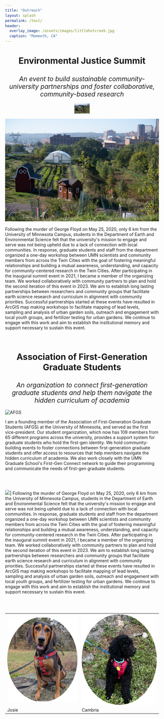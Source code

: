 ```yaml
---
title: "Outreach"
layout: splash
permalink: /test/
header:
  overlay_image: /assets/images/littlehotcreek.jpg
  caption: "Mammoth, CA"
---
```


<h1 style="text-align: center;padding-bottom: 0; margin-bottom: 0;">Environmental Justice Summit</h1>
<h2 style="text-align: center;font-weight:normal;"><i>An event to build sustainable community-university partnerships and foster collaborative, community-based research</i></h2>


<div style="width:10%; margin: auto;">
  
![RivoliBluff](/assets/images/Rivoli.jpg)

</div>


<img src="https://github.com/apatsis/apatsis.github.io/blob/master/assets/images/Rivoli.jpg" alt="" class="center">


Following the murder of George Floyd on May 25, 2020, only 6 km from the University of Minnesota Campus, students in the Department of Earth and Environmental Science felt that the university's mission to engage and serve was not being upheld due to a lack of connection with local communities. In response, graduate students and staff from the department organized a one-day workshop between UMN scientists and community members from across the Twin Cities with the goal of fostering meaningful relationships and building a mutual awareness, understanding, and capacity for community-centered research in the Twin Cities. After participating in the inaugural summit event in 2021, I became a member of the organizing team. We worked collaboratively with community partners to plan and hold the second iteration of this event in 2023. We aim to establish long lasting partnerships between researchers and community groups that facilitate earth science research and curriculum in alignment with community priorities. Successful partnerships started at these events have resulted in ArcGIS map making workshops to facilitate mapping of lead levels, sampling and analysis of urban garden soils, outreach and engagement with local youth groups, and fertilizer testing for urban gardens. We continue to engage with this work and aim to establish the institutional memory and support necessary to sustain this event. 

<br>

<h1 style="text-align: center;padding-bottom: 0;margin-bottom:0;">Association of First-Generation Graduate Students</h1>
<h2 style="text-align: center;font-weight:normal;"><i>An organization to connect first-generation graduate students and help them navigate the hidden curriculum of academia</i></h2>

![AFGS](/assets/images/AFGS_Potluck_photo1.png)

I am a founding member of the Association of First-Generation Graduate Students (AFGS) at the University of Minnesota, and served as the first vice-president. Our student organization, which now has 109 members from 65 different programs across the university, provides a support system for graduate students who hold the first-gen identity. We hold community-building events to foster connections between first-generation graduate students and offer access to resources that help members navigate the hidden curriculum of academia. We also work closely with the UMN Graduate School's First-Gen Connect network to guide their programming and communicate the needs of first-gen graduate students.

<br><br>

![]([http://url/to/img.png](https://github.com/apatsis/apatsis.github.io/blob/master/assets/images/Rivoli.jpg))| Following the murder of George Floyd on May 25, 2020, only 6 km from the University of Minnesota Campus, students in the Department of Earth and Environmental Science felt that the university's mission to engage and serve was not being upheld due to a lack of connection with local communities. In response, graduate students and staff from the department organized a one-day workshop between UMN scientists and community members from across the Twin Cities with the goal of fostering meaningful relationships and building a mutual awareness, understanding, and capacity for community-centered research in the Twin Cities. After participating in the inaugural summit event in 2021, I became a member of the organizing team. We worked collaboratively with community partners to plan and hold the second iteration of this event in 2023. We aim to establish long lasting partnerships between researchers and community groups that facilitate earth science research and curriculum in alignment with community priorities. Successful partnerships started at these events have resulted in ArcGIS map making workshops to facilitate mapping of lead levels, sampling and analysis of urban garden soils, outreach and engagement with local youth groups, and fertilizer testing for urban gardens. We continue to engage with this work and aim to establish the institutional memory and support necessary to sustain this event. 

<br><br>



<table class="tg">
<tbody>
  <tr>
    <td class="tg-0lax"><img src="https://github.com/apatsis/apatsis.github.io/blob/master/assets/images/josie_round.png" alt="" class="center"></td>
    <td class="tg-0lax"><img src="https://github.com/apatsis/apatsis.github.io/blob/master/assets/images/cam_round.png" alt="" class="center"></td>
  </tr>
  <tr>
    <td class="tg-0lax">Josie</td>
    <td class="tg-0lax">Cambria</td>
  </tr>






